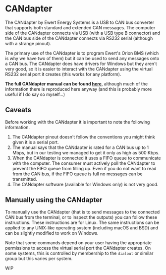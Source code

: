 # CANdapter

The CANdapter by Ewert Energy Systems is a USB to CAN bus converter that supports both standard and extended CAN messages. The computer side of the CANdapter connects via USB (with a USB type B connector) and the CAN bus side of the CANdapter connects via RS232 serial (although with a strange pinout).

The primary use of the CANdapter is to program Ewert's Orion BMS (which is why we have two of them) but it can be used to send any messages onto a CAN bus. The CANdapter does have drivers for Windows but they aren't very good, so it is easier to interact with the CANdapter using the virtual RS232 serial port it creates (this works for any platform).

**The full CANdapter manual can be found [here](https://www.ewertenergy.com/products/candapter/downloads/candapter_manual.pdf)**, although much of the information there is reproduced here anyway (and this is probably more useful if I do say so myself...)

## Caveats

Before working with the CANdapter it is important to note the following information.

1. The CANdapter pinout doesn't follow the conventions you might think given it is a serial port.
2. The manual says that the CANdapter is rated for a CAN bus up to 1 Mbps, but in our testing we managed to get it only as high as 500 Kbps.
3. When the CANdapter is connected it uses a FIFO queue to communicate with the computer. The consumer must actively poll the CANdapter to prevent the FIFO queue from filling up. Even if you do not want to read from the CAN bus, if the FIFO queue is full no messages can be transmitted.
4. The CANdapter software (available for Windows only) is not very good.

## Manually using the CANdapter

To manually use the CANdapter (that is to send messages to the connected CAN bus from the terminal, or to inspect the outputs) you can follow these instructions. These instructions are for Linux. The same instructions can be applied to any UNIX-like operating system (including macOS and BSD) and can be slightly modified to work on Windows.

Note that some commands depend on your user having the appropriate permissions to access the virtual serial port the CANdapter creates. On some systems, this is controlled by membership to the `dialout` or similar group but this varies per system.

WIP
